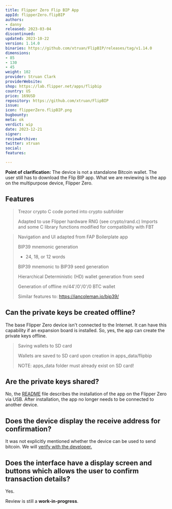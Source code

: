 ```yaml
---
title: Flipper Zero Flip BIP App
appId: flipperZero.flipBIP
authors:
- danny
released: 2023-03-04
discontinued: 
updated: 2023-10-22
version: 1.14.0
binaries: https://github.com/xtruan/FlipBIP/releases/tag/v1.14.0
dimensions:
- 85
- 130
- 45 
weight: 102
provider: Struan Clark
providerWebsite: 
shop: https://lab.flipper.net/apps/flipbip
country: US
price: 169USD
repository: https://github.com/xtruan/FlipBIP
issue: 
icon: flipperZero.flipBIP.png
bugbounty: 
meta: ok
verdict: wip
date: 2023-12-21
signer: 
reviewArchive:
twitter: xtruan
social: 
features: 

---
```


**Point of clarification:** The device is not a standalone Bitcoin wallet. The user still has to download the Flip BIP app. What we are reviewing is the app on the multipurpose device, Flipper Zero.

## Features

> Trezor crypto C code ported into crypto subfolder
  >
  > Adapted to use Flipper hardware RNG (see crypto/rand.c)
  > Imports and some C library functions modified for compatibility with FBT

> Navigation and UI adapted from FAP Boilerplate app
>
> BIP39 mnemonic generation
  > - 24, 18, or 12 words
>
> BIP39 mnemonic to BIP39 seed generation
> 
> Hierarchical Deterministic (HD) wallet generation from seed
>
> Generation of offline m/44'/0'/0'/0 BTC wallet
>
> Similar features to: https://iancoleman.io/bip39/

## Can the private keys be created offline? 

The base Flipper Zero device isn't connected to the Internet. It can have this capability if an expansion board is installed. So, yes, the app can create the private keys offline.

> Saving wallets to SD card
> 
> Wallets are saved to SD card upon creation in apps_data/flipbip
>
> NOTE: apps_data folder must already exist on SD card!

## Are the private keys shared? 

No, the [README](https://github.com/xtruan/FlipBIP/blob/main/README.md) file describes the installation of the app on the Flipper Zero via USB. After installation, the app no longer needs to be connected to another device.

## Does the device display the receive address for confirmation?

It was not explicitly mentioned whether the device can be used to send bitcoin. We will [verify with the developer.](https://github.com/xtruan/FlipBIP/issues/26)

## Does the interface have a display screen and buttons which allows the user to confirm transaction details?

Yes.

Review is still a **work-in-progress**.

